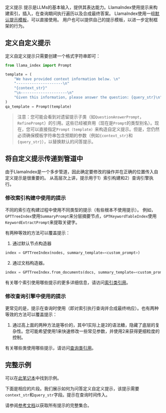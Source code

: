 定义提示
提示是LLMs的基本输入，提供其表达能力。LlamaIndex使用提示来构建索引，插入，在查询期间执行遍历以及合成最终答案。
LlamaIndex使用一组[默认提示模板](https://github.com/jerryjliu/llama_index/blob/main/llama_index/prompts/default_prompts.py)，可以直接使用。
用户也可以提供自己的提示模板，以进一步定制框架的行为。

## 定义自定义提示
定义自定义提示只需要创建一个格式字符串即可：

```python
from llama_index import Prompt

template = (
    "We have provided context information below. \n"
    "---------------------\n"
    "{context_str}"
    "\n---------------------\n"
    "Given this information, please answer the question: {query_str}\n"
)
qa_template = Prompt(template)
```

> 注意：您可能会看到对遗留提示子类（如`QuestionAnswerPrompt`，`RefinePrompt`）的引用。这些已经被弃用（现在是`Prompt`的类型别名）。现在，您可以直接指定`Prompt（template）`来构造自定义提示。但是，您仍然必须确保模板字符串包含预期的参数（例如`{context_str}`和`{query_str}`），以替换默认的问答提示。

## 将自定义提示传递到管道中
由于LlamaIndex是一个多步管道，因此确定要修改的操作并在正确的位置传入自定义提示是很重要的。
从高层次上讲，提示用于1）索引构建和2）查询引擎执行。

### 修改索引构建中使用的提示
不同的索引在构建过程中使用不同类型的提示（有些根本不使用提示）。
例如，`GPTTreeIndex`使用`SummaryPrompt`来分层摘要节点，`GPTKeywordTableIndex`使用`KeywordExtractPrompt`来提取关键字。

有两种等效的方法可以覆盖提示：
1. 通过默认节点构造器
```python
index = GPTTreeIndex(nodes, summary_template=<custom_prompt>)
```
2. 通过文档构造器。
```python
index = GPTTreeIndex.from_documents(docs, summary_template=<custom_prompt>)
```

有关哪个索引使用哪些提示的更多详细信息，请访问[索引类引用](/reference/indices.rst)。

### 修改查询引擎中使用的提示
更常见的是，提示在查询时使用（即对索引执行查询并合成最终响应）。也有两种等效的方法可以覆盖提示：
1. 通过高上面的两种方法是等价的，其中1实际上是2的语法糖，隐藏了底层的复杂性。您可能希望使用1来快速修改一些常见参数，并使用2来获得更细粒度的控制。

有关哪些类使用哪些提示，请访问[查询类引用](/reference/query.rst)。

## 完整示例

可以在[此笔记本](https://github.com/jerryjliu/llama_index/blob/main/examples/paul_graham_essay/TestEssay.ipynb)中找到示例。

下面是相应的片段。我们展示如何为问答定义自定义提示，该提示需要`context_str`和`query_str`字段。提示在查询时间传入。

请参阅[参考文档](/reference/prompts.rst)以获取所有提示的完整集合。
